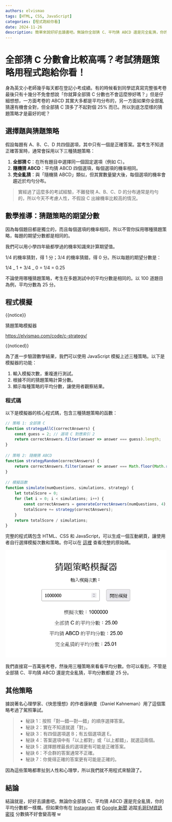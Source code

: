 ```yaml
---
authors: elvismao
tags: [HTML, CSS, JavaScript]
categories: [程式跑給你看]
date: 2024-11-26
description: 簡單來說好好去讀書吧。無論你全部猜 C、平均猜 ABCD 還是完全亂猜，你的平均分數都一樣爛。
---
```


# 全部猜 C 分數會比較高嗎？考試猜題策略用程式跑給你看！

身為英文小老師幾乎每天都在登記小考成績。有的時候看到同學認真寫完整張考卷最後只有十幾分不免會想說「你就算全部猜 C 分數也不會這麼慘好嗎？」但是仔細想想，一方面考卷的 ABCD 其實大多都是平均分布的，另一方面如果你全部亂猜還有機會全對，但全部猜 C 頂多了不起對個 25% 而已。所以到底怎麼樣的猜題策略才是最好的呢？

## 選擇題與猜題策略

假設每題有 A、B、C、D 共四個選項，其中只有一個是正確答案。當考生不知道正確答案時，通常會採用以下三種猜題策略：

1. **全部猜 C**：在所有題目中選擇同一個固定選項（例如 C）。
2. **隨機猜 ABCD**：平均猜 ABCD 四個選項，每個選項的機率相同。
3. **完全亂猜**：與「隨機猜 ABCD」類似，但其實數量變大後，每個選項的機率會趨近於均勻分布。

> 實經過了這麼多的考試經驗，不難發現 A、B、C、D 的分布通常是均勻的，所以今天不考慮人性，不假設 C 出線機率比較高的情況。

## 數學推導：猜題策略的期望分數

因為每個題目都是獨立的，而且每個選項的機率相同，所以不管你採用哪種猜題策略，每題的期望分數都是相同的。

我們可以用小學四年級都學過的機率知識來計算期望值。

1/4 的機率猜對，得 1 分；3/4 的機率猜錯，得 0 分。所以每題的期望分數是：

1/4 _ 1 + 3/4 _ 0 = 1/4 = 0.25

不論使用哪種猜題策略，考生在多題測試中的平均分數是相同的。以 100 道題目為例，平均分數為 25 分。

## 程式模擬

{{notice}}

猜題策略模擬器

<https://elvismao.com/code/c-strategy/>

{{noticed}}

為了進一步驗證數學結果，我們可以使用 JavaScript 模擬上述三種策略。以下是模擬器的功能：

1. 輸入模擬次數，重複進行測試。
2. 根據不同的猜題策略計算分數。
3. 顯示每種策略的平均分數，讓使用者觀察結果。

### 程式碼

以下是模擬器的核心程式碼，包含三種猜題策略的函數：

```javascript
// 策略 1: 全部猜 C
function strategyAllC(correctAnswers) {
	const guess = 2; // 選項 C 對應索引 2
	return correctAnswers.filter(answer => answer === guess).length;
}

// 策略 2: 隨機猜 ABCD
function strategyRandom(correctAnswers) {
	return correctAnswers.filter(answer => answer === Math.floor(Math.random() * 4)).length;
}

// 模擬函數
function simulate(numQuestions, simulations, strategy) {
	let totalScore = 0;
	for (let i = 0; i < simulations; i++) {
		const correctAnswers = generateCorrectAnswers(numQuestions, 4);
		totalScore += strategy(correctAnswers);
	}
	return totalScore / simulations;
}
```

完整的程式碼包含 HTML、CSS 和 JavaScript，可以生成一個互動網頁，讓使用者自行選擇模擬次數和策略。你可以在 [這裡](https://github.com/Edit-Mr/Edit-Mr.github.io/tree/main/code/c-strategy) 查看完整的原始碼。

![猜題策略模擬器](run.webp)

我們直接寫一百萬張考卷，然後用三種策略來看看平均分數。你可以看到，不管是全部猜 C、平均猜 ABCD 還是完全亂猜，平均分數都是 25 分。

## 其他策略

據說著名心理學家、《快思慢想》的作者康納曼（Daniel Kahneman）用了這個策略考過了駕照筆試。

> - 秘訣 1：按照「對—錯—對—錯」的順序選擇答案。
> - 秘訣 2：實在不知道就選「對」。
> - 秘訣 3：有四個選項選 B；有五個選項選 E。
> - 秘訣 4：答案選項中有「以上都對」或「以上都錯」，就選這兩個。
> - 秘訣 5：選擇題裡最長的選項更有可能是正確答案。
> - 秘訣 6：不合群的答案通常不正確。
> - 秘訣 7：你覺得正確的答案更有可能是正確的。

因為這些策略都牽扯到人性和心理學，所以我們就不用程式來驗證了。

## 結論

結論就是，好好去讀書吧。無論你全部猜 C、平均猜 ABCD 還是完全亂猜，你的平均分數都一樣爛。但如果你有在 [Instagram](https://www.instagram.com/em.tec.blog) 或 [Google 新聞](https://news.google.com/publications/CAAqBwgKMKXLvgswsubVAw?ceid=TW:zh-Hant&oc=3) 追蹤[毛哥EM資訊密技](https://em-tec.github.io/) 分數搞不好會變高喔 w
